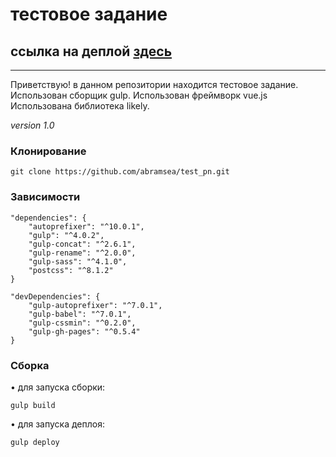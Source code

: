 # тестовое задание
## ссылка на деплой [здесь](https://abramsea.github.io/test_pn/)

---

Приветствую! в данном репозитории находится тестовое задание.
Использован сборщик gulp.
Использован фреймворк vue.js
Использована библиотека likely.

_version 1.0_

### Клонирование

    git clone https://github.com/abramsea/test_pn.git

### Зависимости

    "dependencies": {
        "autoprefixer": "^10.0.1",
        "gulp": "^4.0.2",
        "gulp-concat": "^2.6.1",
        "gulp-rename": "^2.0.0",
        "gulp-sass": "^4.1.0",
        "postcss": "^8.1.2"
    }

    "devDependencies": {
        "gulp-autoprefixer": "^7.0.1",
        "gulp-babel": "^7.0.1",
        "gulp-cssmin": "^0.2.0",
        "gulp-gh-pages": "^0.5.4"
    }

    
### Сборка

&bull; для запуска сборки:

    gulp build


&bull; для запуска деплоя:

    gulp deploy